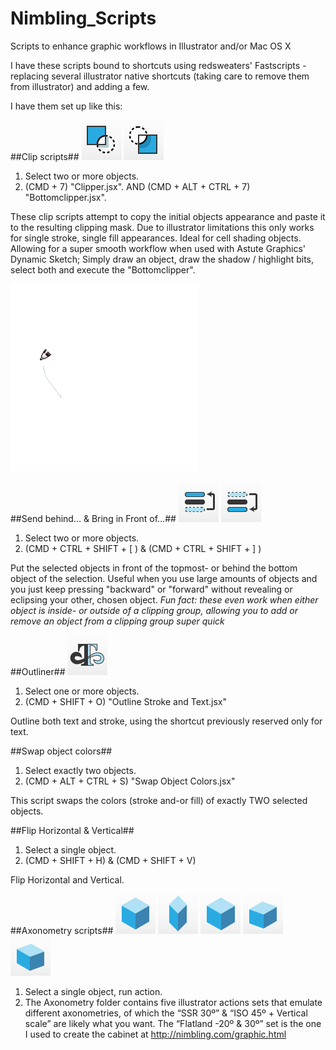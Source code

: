 Nimbling_Scripts
================

Scripts to enhance graphic workflows in Illustrator and/or Mac OS X

I have these scripts bound to shortcuts using redsweaters' Fastscripts - replacing several illustrator native shortcuts (taking care to remove them from illustrator) and adding a few.

I have them set up like this:

##Clip scripts##
![Clipper Icon](images/Clipper.png) ![Bottom Clipper Icon](images/Bottomclipper.png)

1. Select two or more objects.
2. (CMD + 7) "Clipper.jsx". AND (CMD + ALT + CTRL + 7) "Bottomclipper.jsx".

These clip scripts attempt to copy the initial objects appearance and paste it to the resulting clipping mask. Due to illustrator limitations this only works for single stroke, single fill appearances.
Ideal for cell shading objects. Allowing for a super smooth workflow when used with Astute Graphics' Dynamic Sketch; Simply draw an object, draw the shadow / highlight bits, select both and execute the "Bottomclipper".

![Bottomclipper in Action](images/VectorLips.gif)

##Send behind… & Bring in Front of…##
![Bring in Front of Icon](images/Bring-in-Front-of.png) ![Send Behind Icon](images/Send-Behind.png)

1. Select two or more objects.
2. (CMD + CTRL + SHIFT + [ ) & (CMD + CTRL + SHIFT + ] )

Put the selected objects in front of the topmost- or behind the bottom object of the selection. Useful when you use large amounts of objects and you just keep pressing "backward" or "forward" without revealing or eclipsing your other, chosen object.
*Fun fact: these even work when either object is inside- or outside of a clipping group, allowing you to add or remove an object from a clipping group super quick*

##Outliner##
![Outliner Icon](images/Outliner.png)

1. Select one or more objects.
2. (CMD + SHIFT + O) "Outline Stroke and Text.jsx"

Outline both text and stroke, using the shortcut previously reserved only for text.

##Swap object colors##

1. Select exactly two objects.
2. (CMD + ALT + CTRL + S) "Swap Object Colors.jsx"

This script swaps the colors (stroke and-or fill) of exactly TWO selected objects.

##Flip Horizontal & Vertical##

1. Select a single object.
2. (CMD + SHIFT + H) & (CMD + SHIFT + V)

Flip Horizontal and Vertical.

##Axonometry scripts##
![iso45v Icon](images/iso45v.png) ![iso45 Icon](images/iso45.png) ![ssr30 Icon](images/ssr30.png) ![fl2030 Icon](images/fl2030.png) ![fl3020 Icon](images/fl3020.png)

1. Select a single object, run action.
2. The Axonometry folder contains five illustrator actions sets that emulate different axonometries,
of which the “SSR 30º” & “ISO 45º + Vertical scale” are likely what you want.
The “Flatland -20º & 30º” set is the one I used to create the cabinet
at http://nimbling.com/graphic.html
